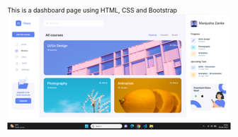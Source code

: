 This is a dashboard page using HTML, CSS and Bootstrap
![alt text](https://github.com/ManjushaZanke/Ohara-Dashboard/blob/master/img.png)

